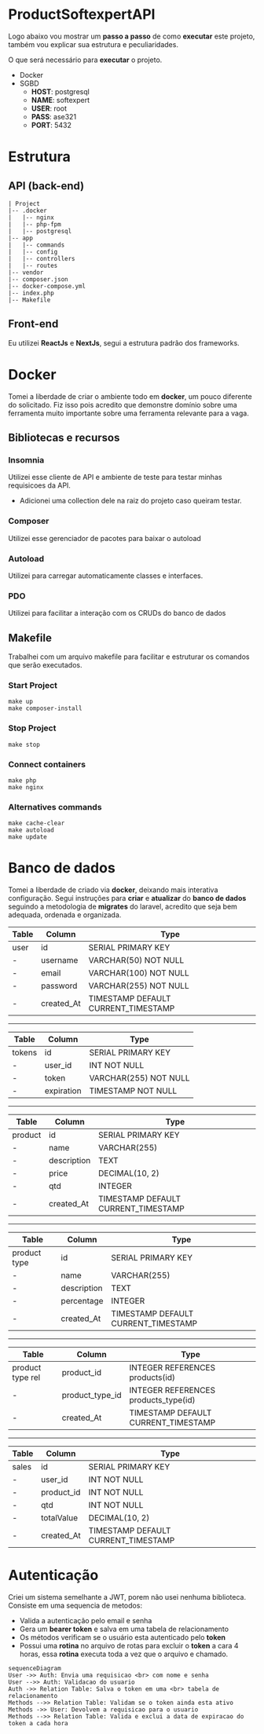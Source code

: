 # ProductSoftexpertAPI

Logo abaixo vou mostrar um **passo a passo** de como **executar** este projeto, também vou explicar sua estrutura e peculiaridades.

O que será necessário para **executar** o projeto.
- Docker
- SGBD
	- **HOST**: postgresql
	- **NAME**: softexpert
	- **USER**: root
	- **PASS**: ase321
	- **PORT**: 5432

# Estrutura
## API (back-end)
    | Project
    |-- .docker
    |   |-- nginx
    |   |-- php-fpm
    |   |-- postgresql
    |-- app
    |   |-- commands
    |   |-- config
    |   |-- controllers
    |   |-- routes
    |-- vendor
    |-- composer.json
    |-- docker-compose.yml
    |-- index.php
    |-- Makefile
    
## Front-end
Eu utilizei **ReactJs** e **NextJs**, segui a estrutura padrão dos frameworks.

# Docker

Tomei a liberdade de criar o ambiente todo em **docker**, um pouco diferente do solicitado. Fiz isso pois acredito que demonstre domínio sobre uma ferramenta muito importante sobre uma ferramenta relevante para a vaga.

## Bibliotecas e recursos
### Insomnia
Utilizei esse cliente de API e ambiente de teste para testar minhas requisicoes da API.
-	Adicionei uma collection dele na raiz do projeto caso queiram testar.
### Composer
Utilizei esse gerenciador de pacotes para baixar o autoload
### Autoload
Utilizei para carregar automaticamente classes e interfaces.
### PDO
Utilizei para facilitar a interação com os CRUDs do banco de dados

## Makefile
Trabalhei com um arquivo makefile para facilitar e estruturar os comandos que serão executados.
### Start Project
    make up
    make composer-install
    
### Stop Project
    make stop
    
### Connect containers
    make php
    make nginx
    
### Alternatives commands

    make cache-clear
    make autoload
    make update
    
# Banco de dados
Tomei a liberdade de criado via **docker**, deixando mais interativa configuração. Segui instruções para **criar** e **atualizar** do **banco de dados** seguindo a metodologia de **migrates** do laravel, acredito que seja bem adequada, ordenada e organizada.

|    Table       |Column                         |Type                         		  |
|----------------|-------------------------------|------------------------------------|
|user			 | id                            |SERIAL  PRIMARY KEY   	          |
|-				 |username            			 |VARCHAR(50) NOT NULL		          |
|-				 |email							 |VARCHAR(100) NOT NULL				  |
|-				 |password						 |VARCHAR(255) NOT NULL				  |
|-				 |created_At					 |TIMESTAMP  DEFAULT CURRENT_TIMESTAMP|
___
|    Table       |Column                         |Type                         		  |
|----------------|-------------------------------|------------------------------------|
|tokens			 | id                            |SERIAL  PRIMARY KEY   	          |
|-				 |user_id            			 |INT  NOT NULL				          |
|-				 |token							 |VARCHAR(255) NOT NULL				  |
|-				 |expiration					 |TIMESTAMP  NOT NULL				  |
___
|    Table       |Column                         |Type                         		  |
|----------------|-------------------------------|------------------------------------|
|product		 | id                            |SERIAL  PRIMARY KEY   	          |
|-				 |name	            			 |VARCHAR(255)				          |
|-				 |description					 |TEXT								  |
|-				 |price							 |DECIMAL(10, 2)					  |
|-				 |qtd							 |INTEGER							  |
|-				 |created_At					 |TIMESTAMP  DEFAULT CURRENT_TIMESTAMP|
___
|    Table       |Column                         |Type                         		  |
|----------------|-------------------------------|------------------------------------|
|product type	 | id                            |SERIAL  PRIMARY KEY   	          |
|-				 |name	            			 |VARCHAR(255)				          |
|-				 |description					 |TEXT								  |
|-				 |percentage					 |INTEGER							  |
|-				 |created_At					 |TIMESTAMP  DEFAULT CURRENT_TIMESTAMP|
___
|    Table       |Column                         |Type                         		  |
|----------------|-------------------------------|------------------------------------|
|product type rel|product_id           			 |INTEGER  REFERENCES products(id)    |
|-				 |product_type_id			     |INTEGER  REFERENCES products_type(id)|
|-				 |created_At					 |TIMESTAMP  DEFAULT CURRENT_TIMESTAMP|
___
|    Table       |Column                         |Type                         		  |
|----------------|-------------------------------|------------------------------------|
|sales      	 | id                            |SERIAL  PRIMARY KEY   	          |
|-				 |user_id	            	     |INT NOT NULL				          |
|-				 |product_id					 |INT NOT NULL						  |
|-				 |qtd					         |INT NOT NULL  					  |
|-				 |totalValue					 |DECIMAL(10, 2)					  |
|-				 |created_At					 |TIMESTAMP  DEFAULT CURRENT_TIMESTAMP|

# Autenticação 
Criei um sistema semelhante a JWT, porem não usei nenhuma biblioteca.
Consiste em uma sequencia de metodos:
- Valida a autenticação pelo email e senha
- Gera um **bearer token** e salva em uma tabela de relacionamento
- Os métodos verificam se o usuário esta autenticado pelo **token**
- Possui uma **rotina** no arquivo de rotas para excluir o **token** a cara 4 horas, essa **rotina** executa toda a vez que o arquivo e chamado.
```mermaid
sequenceDiagram
User ->> Auth: Envia uma requisicao <br> com nome e senha
User -->> Auth: Validacao do usuario
Auth ->> Relation Table: Salva o token em uma <br> tabela de relacionamento
Methods -->> Relation Table: Validam se o token ainda esta ativo
Methods ->> User: Devolvem a requisicao para o usuario
Methods -->> Relation Table: Valida e exclui a data de expiracao do token a cada hora
```
